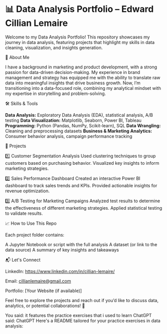 # 📊 Data Analysis Portfolio – Edward Cillian Lemaire

Welcome to my Data Analysis Portfolio! This repository showcases my journey in data analysis, featuring projects that highlight my skills in data cleaning, visualization, and insights generation.

🚀 About Me

I have a background in marketing and product development, with a strong passion for data-driven decision-making. My experience in brand management and strategy has equipped me with the ability to translate raw data into meaningful insights that drive business growth. Now, I’m transitioning into a data-focused role, combining my analytical mindset with my expertise in storytelling and problem-solving.

🛠️ Skills & Tools

**Data Analysis:** Exploratory Data Analysis (EDA), statistical analysis, A/B testing
**Data Visualization:** Matplotlib, Seaborn, Power BI, Tableau
**Programming:** Python (Pandas, NumPy, Scikit-learn), SQL
**Data Wrangling:** Cleaning and preprocessing datasets
**Business & Marketing Analytics:** Consumer behavior analysis, campaign performance tracking


📂 Projects

1️⃣ Customer Segmentation Analysis
Used clustering techniques to group customers based on purchasing behavior.
Visualized key insights to inform marketing strategies.

2️⃣ Sales Performance Dashboard
Created an interactive Power BI dashboard to track sales trends and KPIs.
Provided actionable insights for revenue optimization.

3️⃣ A/B Testing for Marketing Campaigns
Analyzed test results to determine the effectiveness of different marketing strategies.
Applied statistical testing to validate results.

📈 How to Use This Repo

Each project folder contains:

A Jupyter Notebook or script with the full analysis
A dataset (or link to the data source)
A summary of key insights and takeaways

📬 Let's Connect

LinkedIn: https://www.linkedin.com/in/cillian-lemaire/

Email: cillianlemaire@gmail.com

Portfolio: [Your Website (if available)]

Feel free to explore the projects and reach out if you’d like to discuss data, analytics, or potential collaborations! 🚀








You said:
it features the practice exercises that i used to learn 
ChatGPT said:
ChatGPT
Here's a README tailored for your practice exercises in data analysis:

